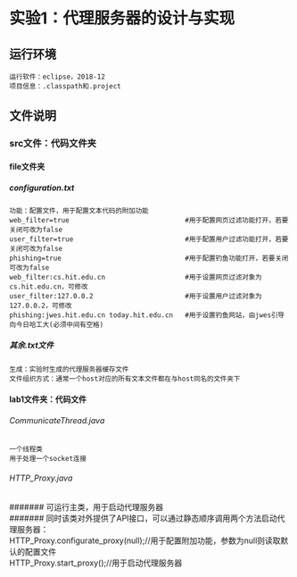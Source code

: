 # 实验1：代理服务器的设计与实现
## 运行环境
    运行软件：eclipse，2018-12  
    项目信息：.classpath和.project  
## 文件说明
### src文件：代码文件夹
#### file文件夹
##### configuration.txt
    功能：配置文件，用于配置文本代码的附加功能  
    web_filter=true                             #用于配置网页过滤功能打开，若要关闭可改为false  
    user_filter=true                            #用于配置用户过滤功能打开，若要关闭可改为false  
    phishing=true                               #用于配置钓鱼功能打开，若要关闭可改为false  
    web_filter:cs.hit.edu.cn                    #用于设置网页过滤对象为cs.hit.edu.cn，可修改  
    user_filter:127.0.0.2                       #用于设置用户过滤对象为127.0.0.2，可修改  
    phishing:jwes.hit.edu.cn today.hit.edu.cn   #用于设置钓鱼网站，由jwes引导向今日哈工大(必须中间有空格)  
##### 其余.txt文件  
    生成：实验时生成的代理服务器缓存文件  
    文件组织方式：通常一个host对应的所有文本文件都在与host同名的文件夹下  
#### lab1文件夹：代码文件
###### CommunicateThread.java
    一个线程类  
    用于处理一个socket连接  
###### HTTP_Proxy.java  
####### 可运行主类，用于启动代理服务器  
####### 同时该类对外提供了API接口，可以通过静态顺序调用两个方法启动代理服务器：  
    HTTP_Proxy.configurate_proxy(null);//用于配置附加功能，参数为null则读取默认的配置文件  
    HTTP_Proxy.start_proxy();//用于启动代理服务器  